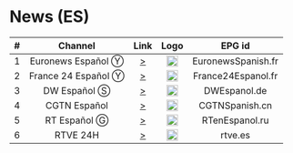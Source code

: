 <h1>News (ES)</h1>

| #   | Channel        | Link  | Logo | EPG id |
|:---:|:--------------:|:-----:|:----:|:------:|
| 1   | Euronews Español Ⓨ | [>](https://www.youtube.com/euronewses/live) | <img height="20" src="https://upload.wikimedia.org/wikipedia/commons/thumb/9/9c/Euronews_2022.svg/640px-Euronews_2022.svg.png"/> | EuronewsSpanish.fr |
| 2   | France 24 Español Ⓨ | [>](https://www.youtube.com/c/FRANCE24Espanol/live) | <img height="20" src="https://i.imgur.com/61MSiq9.png"/> | France24Espanol.fr |
| 3   | DW Español Ⓢ  | [>](https://dwamdstream104.akamaized.net/hls/live/2015530/dwstream104/stream04/streamPlaylist.m3u8) | <img height="20" src="https://i.imgur.com/A1xzjOI.png"/> | DWEspanol.de |
| 4   | CGTN Español    | [>](https://news.cgtn.com/resource/live/espanol/cgtn-e.m3u8) | <img height="20" src="https://i.imgur.com/fMsJYzl.png"/> | CGTNSpanish.cn |
| 5   | RT Español Ⓖ  | [>](https://rt-esp.rttv.com/dvr/rtesp/playlist.m3u8) | <img height="20" src="https://upload.wikimedia.org/wikipedia/commons/thumb/a/a0/Russia-today-logo.svg/512px-Russia-today-logo.svg.png"/> | RTenEspanol.ru |
| 6   | RTVE 24H | [>](https://ztnr.rtve.es/ztnr/1694255.m3u8) | <img height="20" src="https://i.imgur.com/WTDKOoM.png"/> | rtve.es |
